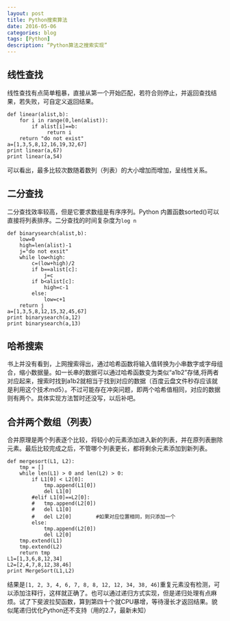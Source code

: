 ```yaml
---
layout: post
title: Python搜索算法
date: 2016-05-06
categories: blog
tags: [Python]
description: “Python算法之搜索实现”
---
```


## 线性查找
线性查找有点简单粗暴，直接从第一个开始匹配，若符合则停止，并返回查找结果，若失败，可自定义返回结果。

```
def linear(alist,b):
    for i in range(0,len(alist)):
        if alist[i]==b:
             return i
    return "do not exist"
a=[1,3,5,8,12,16,19,32,67]
print linear(a,67)
print linear(a,54)
```

可以看出，最多比较次数随着数列（列表）的大小增加而增加，呈线性关系。
## 二分查找

二分查找效率较高，但是它要求数组是有序序列。Python 内置函数sorted()可以直接将列表排序。二分查找的时间复杂度为`log n`

```
def binarysearch(alist,b):
    low=0
    high=len(alist)-1
    j="do not exsit"
    while low<high:
        c=(low+high)/2
        if b==alist[c]:
            j=c
        if b<alist[c]:
            high=c-1
        else:
            low=c+1
    return j
a=[1,3,5,8,12,15,32,45,67]
print binarysearch(a,12)
print binarysearch(a,13)
```
## 哈希搜索

书上并没有看到，上网搜索得出，通过哈希函数将输入值转换为小串数字或字母组合，缩小数据量。如一长串的数据可以通过哈希函数变为类似“a1b2”存储,将两者对应起来，搜索时找到a1b2就相当于找到对应的数据（百度云盘文件秒存应该就是利用这个技术md5）。不过可能存在冲突问题，即两个哈希值相同，对应的数据则有两个。具体实现方法暂时还没写，以后补吧。

## 合并两个数组（列表）

合并原理是两个列表逐个比较，将较小的元素添加进入新的列表，并在原列表删除元素。最后比较完成之后，不管哪个列表更长，都将剩余元素添加到新列表。

```
def mergesort(L1, L2):
    tmp = []
    while len(L1) > 0 and len(L2) > 0:
        if L1[0] < L2[0]:
            tmp.append(L1[0])
            del L1[0]
        #elif L1[0]==L2[0]:
        #   tmp.append(L2[0])
        #   del L1[0]
        #   del L2[0]        #如果对应位置相同，则只添加一个
        else:
            tmp.append(L2[0])
            del L2[0]
    tmp.extend(L1)
    tmp.extend(L2)
    return tmp
L1=[1,3,6,8,12,34]
L2=[2,4,7,8,12,38,46]
print MergeSort(L1,L2)

```
结果是`[1, 2, 3, 4, 6, 7, 8, 8, 12, 12, 34, 38, 46]`重复元素没有检测，可以添加注释行，这样就正确了。也可以通过递归方式实现，但是递归处理有点麻烦。试了下斐波拉契函数，算到第四十个就CPU暴增，等待漫长才返回结果。貌似尾递归优化Python还不支持（用的2.7，最新未知）
